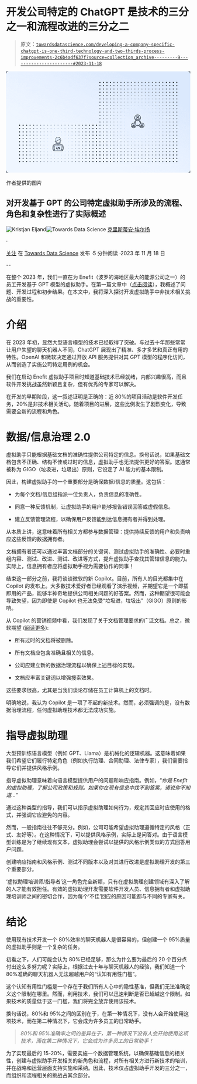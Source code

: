 # 开发公司特定的 ChatGPT 是技术的三分之一和流程改进的三分之二

> 原文：[`towardsdatascience.com/developing-a-company-specific-chatgpt-is-one-third-technology-and-two-thirds-process-improvements-2c6b4adf637f?source=collection_archive---------9-----------------------#2023-11-18`](https://towardsdatascience.com/developing-a-company-specific-chatgpt-is-one-third-technology-and-two-thirds-process-improvements-2c6b4adf637f?source=collection_archive---------9-----------------------#2023-11-18)

![](img/0b1606c43069e8460e564579877838ac.png)

作者提供的图片

## 对开发基于 GPT 的公司特定虚拟助手所涉及的流程、角色和复杂性进行了实际概述

[](https://eljand.medium.com/?source=post_page-----2c6b4adf637f--------------------------------)![Kristjan Eljand](https://eljand.medium.com/?source=post_page-----2c6b4adf637f--------------------------------)[](https://towardsdatascience.com/?source=post_page-----2c6b4adf637f--------------------------------)![Towards Data Science](https://towardsdatascience.com/?source=post_page-----2c6b4adf637f--------------------------------) [克里斯蒂安·埃尔扬](https://eljand.medium.com/?source=post_page-----2c6b4adf637f--------------------------------)

·

[关注](https://medium.com/m/signin?actionUrl=https%3A%2F%2Fmedium.com%2F_%2Fsubscribe%2Fuser%2F89e9cc88ab40&operation=register&redirect=https%3A%2F%2Ftowardsdatascience.com%2Fdeveloping-a-company-specific-chatgpt-is-one-third-technology-and-two-thirds-process-improvements-2c6b4adf637f&user=Kristjan+Eljand&userId=89e9cc88ab40&source=post_page-89e9cc88ab40----2c6b4adf637f---------------------post_header-----------) 在 [Towards Data Science](https://towardsdatascience.com/?source=post_page-----2c6b4adf637f--------------------------------) 发布 ·5 分钟阅读 ·2023 年 11 月 18 日[](https://medium.com/m/signin?actionUrl=https%3A%2F%2Fmedium.com%2F_%2Fvote%2Ftowards-data-science%2F2c6b4adf637f&operation=register&redirect=https%3A%2F%2Ftowardsdatascience.com%2Fdeveloping-a-company-specific-chatgpt-is-one-third-technology-and-two-thirds-process-improvements-2c6b4adf637f&user=Kristjan+Eljand&userId=89e9cc88ab40&source=-----2c6b4adf637f---------------------clap_footer-----------)

--

[](https://medium.com/m/signin?actionUrl=https%3A%2F%2Fmedium.com%2F_%2Fbookmark%2Fp%2F2c6b4adf637f&operation=register&redirect=https%3A%2F%2Ftowardsdatascience.com%2Fdeveloping-a-company-specific-chatgpt-is-one-third-technology-and-two-thirds-process-improvements-2c6b4adf637f&source=-----2c6b4adf637f---------------------bookmark_footer-----------)

在整个 2023 年，我们一直在为 Enefit（波罗的海地区最大的能源公司之一）的员工开发基于 GPT 模型的虚拟助手。在第一篇文章中（[点击阅读](https://www.linkedin.com/pulse/developing-company-specific-chatgpt-forenefit-kristjan-eljand)），我概述了问题、开发过程和初步结果。在本文中，我将深入探讨开发虚拟助手中非技术相关挑战的重要性。

# 介绍

在 2023 年初，显然大型语言模型的技术已经取得了突破。与过去十年那些常常让用户失望的聊天机器人不同，ChatGPT 展现出了精准、多才多艺和真正有用的特性。OpenAI 和微软决定通过开放 API 服务提供对其 GPT 模型的程序化访问，从而创造了实施公司特定用例的机会。

我们在启动 Enefit 虚拟助手项目时知道基础技术已经就绪，内部兴趣很高，而且软件开发挑战虽然新颖且复杂，但有优秀的专家可以解决。

在开发的早期阶段，这一叙述证明是正确的：近 80%的项目活动是软件开发任务，20%是非技术相关活动。随着项目的进展，这些比例发生了剧烈变化，导致需要全新的流程和角色。

# 数据/信息治理 2.0

虚拟助手只能根据基础文档的准确性提供公司特定的信息。换句话说，如果基础文档包含不正确、结构不佳或过时的信息，虚拟助手也无法提供更好的答案。这通常被称为 GIGO（垃圾进，垃圾出）原则，它设定了 AI 能力的基本限制。

因此，构建虚拟助手的一个重要部分是确保数据/信息的质量。这包括：

+   为每个文档/信息组指派一位负责人，负责信息的准确性。

+   同意一种反馈机制，让虚拟助手的用户能够报告错误回答或虚假信息。

+   建立反馈管理流程，以确保用户反馈能到达信息拥有者并得到处理。

从本质上讲，这意味着所有相关方都参与数据管理：提供持续反馈的用户和负责响应这些反馈的数据拥有者。

文档拥有者还可以通过丰富文档部分的关键词、测试虚拟助手的准确性、必要时重组内容、测试、改进、测试、改进等方式，提升虚拟助手查找其管辖信息的能力。实际上，信息拥有者应将虚拟助手视为需要协作的同事！

结束这一部分之前，我将谈谈微软的新 Copilot。目前，所有人的目光都集中在 Copilot 的发布上。大多数技术爱好者已经观看了演示视频，并期望它是一个即插即用的产品，能够半神奇地提供公司相关问题的好答案。然而，这种期望很可能会导致失望，因为即使是 Copilot 也无法免受“垃圾进，垃圾出”（GIGO）原则的影响。

从 Copilot 的营销视频中看，我们发现了关于文档管理要求的广泛文档。总之，微软期望 ([阅读更多](https://learn.microsoft.com/en-us/training/modules/implement-microsoft-365-copilot/3-prepare-your-data-copilot-searches)):

+   所有过时的文档将被删除。

+   所有文档应包含准确且相关的信息。

+   公司应建立新的数据治理流程以确保上述目标的实现。

+   文档应丰富关键词以增强搜索效果。

这些要求很高，尤其是当我们谈论存储在员工计算机上的文档时。

明确地说，我认为 Copilot 是一项了不起的新技术。然而，必须强调的是，没有数据治理流程，任何虚拟助理技术都无法成功实施。

# 指导虚拟助理

大型预训练语言模型（例如 GPT、Llama）是机械化的逻辑机器。这意味着如果我们希望它们履行特定角色（例如执行助理、合同助理、法律专家），我们需要指导它们并提供风格示例。

指导虚拟助理意味着向语言模型提供用户的问题和响应指南。例如，“*你是 Enefit 的虚拟助理，了解公司政策和规则。如果你在现有信息中找不到答案，请说你不知道…*”

通过这种类型的指导，我们可以指示虚拟助理如何行为，规定其回应时应使用的格式，并强调它应避免的内容。

然而，一般指南往往不够充分。例如，公司可能希望虚拟助理遵循特定的风格（正式、友好等）。在这种情况下，可以提供风格示例，实际上是问答对。由于语言模型训练是为了继续现有文本，虚拟助理会尝试以提供的风格示例类似的方式回答用户问题。

创建响应指南和风格示例、测试不同版本以及对其进行改进是虚拟助理开发的第三个重要部分。

‘虚拟助理培训师/指导者’这一角色完全新颖，只有在虚拟助理创建领域有深入了解的人才能有效担任。有效的虚拟助理开发需要软件开发人员、信息拥有者和虚拟助理培训师之间的密切合作，因为每个‘不佳’回应的原因可能都与不同的专家有关。

# 结论

使用现有技术开发一个 80%效率的聊天机器人是很容易的，但创建一个 95%质量的虚拟助手则是一个复杂的任务。

初看之下，人们可能会认为 80%已经足够，那么为什么要为最后的 20 个百分点付出这么多努力呢？实际上，根据过去十年与聊天机器人的经验，我们知道一个 80%准确的聊天机器人无法超越用户的“认知有用性门槛”。

这个认知有用性门槛是一个存在于我们所有人心中的隐性基准，但我们无法准确定义这个限制在哪里。然而，利用技术，我们可以迅速判断是否已超越这个限制。如果技术的质量低于这一门槛，我们将完全放弃使用该技术。

换句话说，80%和 95%之间的区别在于，在第一种情况下，没有人会开始使用这项技术，而在第二种情况下，它会成为许多员工的日常助手。

> *80%和 95%准确率之间的差异在于，第一种情况下没有人会开始使用这项技术，而在第二种情况下，它会成为许多员工的日常助手！*

为了实现最后的 15-20%，需要实施一个数据管理系统，以确保基础信息的相关性，创建与虚拟助手开发相关的新角色和流程，对所有相关方进行新技术的培训，并在战略和运营层面支持实施和采纳。因此，技术仅占虚拟助手开发的三分之一，而组织和流程相关的挑战占其余部分。
